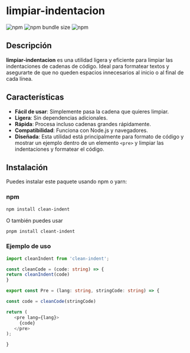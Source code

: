 # limpiar-indentacion

![npm](https://img.shields.io/npm/v/clean-indent?color=%2334D058&style=for-the-badge)
![npm bundle size](https://img.shields.io/bundlephobia/minzip/clean-indent?style=for-the-badge)
![npm](https://img.shields.io/npm/dw/clean-indent?style=for-the-badge)

## Descripción

**limpiar-indentacion** es una utilidad ligera y eficiente para limpiar las indentaciones de cadenas de código. Ideal para formatear textos y asegurarte de que no queden espacios innecesarios al inicio o al final de cada línea.

## Características

- **Fácil de usar**: Simplemente pasa la cadena que quieres limpiar.
- **Ligera**: Sin dependencias adicionales.
- **Rápida**: Procesa incluso cadenas grandes rápidamente.
- **Compatibilidad**: Funciona con Node.js y navegadores.
- **Diseñada**: Esta utilidad está principalmente para formato de código y mostrar un ejemplo dentro de un elemento `<pre>` y limpiar las indentaciones y formatear el código.

## Instalación

Puedes instalar este paquete usando npm o yarn:

### npm

```sh
npm install clean-indent
```

O también puedes usar

```sh
pnpm install cleant-indent
```

### Ejemplo de uso

```typescript
import cleanIndent from 'clean-indent';

const cleanCode = (code: string) => {
return cleanIndent(code)
}

export const Pre = (lang: string, stringCode: string) => {

const code = cleanCode(stringCode)

return (
   <pre lang={lang}>
     {code}
   </pre>
);

}
```
